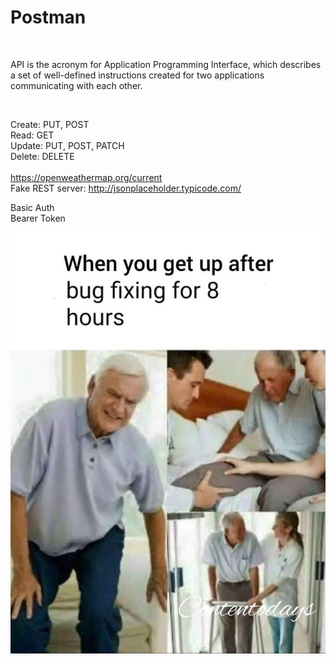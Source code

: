 # Postman

<br>

API is the acronym for Application Programming Interface, which describes a set of well-defined instructions created for two applications communicating with each other.

<br>

Create: PUT, POST
<br>
Read: GET
<br>
Update: PUT, POST, PATCH
<br>
Delete: DELETE
<br><br>
https://openweathermap.org/current
<br>
Fake REST server: http://jsonplaceholder.typicode.com/
<br>

Basic Auth
<br>
Bearer Token

![alt text](/bugfixing.jpg)
